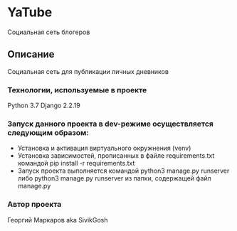 # YaTube
Социальная сеть блогеров

## Описание
Социальная сеть для публикации личных дневников

### Технологии, используемые в проекте
Python 3.7
Django 2.2.19

### Запуск данного проекта в dev-режиме осуществляется следующим образом:
- Установка и активация виртуального окружнения (venv)
- Установка зависимостей, прописанных в файле requirements.txt
    командой pip install -r requirements.txt
- Запуск проекта выполняется командой
    python3 manage.py runserver
    либо
    python3 manage.py runserver
    из папки, содержащей файл manage.py

### Автор проекта
Георгий Маркаров aka SivikGosh
